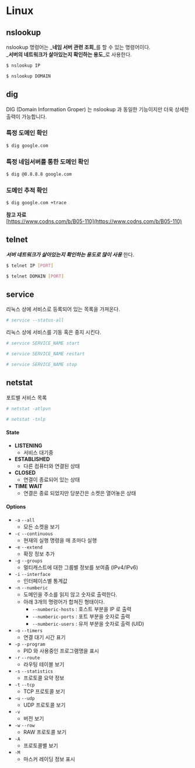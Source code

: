 # Linux

## nslookup

nslookup 명령어는 _**네임 서버 관련 조회**_를 할 수 있는 명령어이다.  
_**서버의 네트워크가 살아있는지 확인하는 용도**_로 사용한다.

```bash
$ nslookup IP
```

```bash
$ nslookup DOMAIN
```

## dig

DIG \(Domain Information Groper\) 는 nslookup 과 동일한 기능이지만 더욱 상세한 출력이 가능합니다.

### 특정 도메인 확인

```bash
$ dig google.com
```

### 특정 네임서버를 통한 도메인 확인 

```bash
$ dig @8.8.8.8 google.com
```

### 도메인 추적 확인 

```bash
$ dig google.com +trace
```

**참고 자료**   
[https://www.codns.com/b/B05-110](https://www.codns.com/b/B05-110)

## telnet

_**서버 네트워크가 살아있는지 확인하는 용도로 많이 사용**_ 한다.

```bash
$ telnet IP [PORT]
```

```bash
$ telnet DOMAIN [PORT]
```

## service

리눅스 상에 서비스로 등록되어 있는 목록을 가져온다.

```bash
# service --status-all
```

리눅스 상에 서비스를 기동 혹은 중지 시킨다.

```bash
# service SERVICE_NAME start
```

```bash
# service SERVICE_NAME restart
```

```bash
# service SERVICE_NAME stop
```

## netstat

포트별 서비스 목록

```bash
# netstat -atlpvn

# netstat -tnlp
```

#### State

* **LISTENING** 
  * 서비스 대기중
* **ESTABLISHED** 
  * 다른 컴퓨터와 연결된 상태
* **CLOSED** 
  * 연결이 종료되어 있는 상태 
* **TIME WAIT** 
  * 연결은 종료 되었지만 당분간은 소켓은 열어놓은 상태 

#### Options

* `-a`  `--all` 
  * 모든 소켓을 보기
* `-c` `--continuous` 
  * 현재의 실행 명령을 매 초마다 실행
* `-e` `--extend` 
  * 확장 정보 추가
* `-g` `--groups` 
  * 멀티캐스트에 대한 그룹별 정보를 보여줌 \(IPv4/IPv6\)
* `-i` `--interface` 
  * 인터페이스별 통계값 
* `-n` `--numberic` 
  * 도메인을 주소를 읽지 않고 숫자로 출력한다.
  * 아래 3개의 명령어가 합쳐진 형태이다.
    * `--numberic-hosts` : 호스트 부분을 IP 로 출력
    * `--numberic-ports` : 포트 부분을 숫자로 출력
    * `--numberic-users` : 유저 부분을 숫자로 출력 \(UID\)
* `-o` `--timers` 
  * 연결 대기 시간 표기 
* `-p` `--program` 
  *  PID 와 사용중인 프로그램명을 표시 
* `-r` `--route` 
  * 라우팅 테이블 보기 
* `-s` `--statistics` 
  * 프로토콜 요약 정보 
* `-t` `--tcp` 
  * TCP 프로토콜 보기 
* `-u` `--udp` 
  * UDP 프로토콜 보기 
* `-v` 
  * 버전 보기 
* `-w` `--row` 
  * RAW 프로토콜 보기 
* `-A` 
  * 프로토콜별 보기 
* `-M` 
  * 마스커 레이딩 정보 표시 

